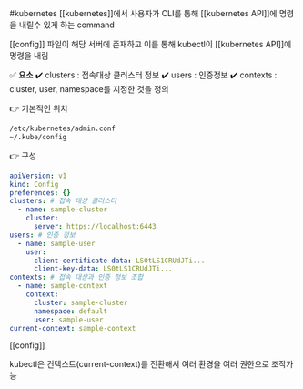 #kubernetes 
[[kubernetes]]에서 사용자가 CLI를 통해 [[kubernetes API]]에 명령을 내릴수 있게 하는 command

[[config]] 파일이 해당 서버에 존재하고 이를 통해 kubectl이 [[kubernetes API]]에 명령을 내림

✅ **요소**
✔️ clusters : 접속대상 클러스터 정보
✔️ users : 인증정보
✔️ contexts : cluster, user, namespace를 지정한 것을 정의

👉 기본적인 위치
```bash
/etc/kubernetes/admin.conf
~/.kube/config
```

👉 구성
``` yaml
apiVersion: v1
kind: Config
preferences: {}
clusters: # 접속 대상 클러스터
  - name: sample-cluster
    cluster:
      server: https://localhost:6443
users: # 인증 정보
  - name: sample-user
    user:
      client-certificate-data: LS0tLS1CRUdJTi...
      client-key-data: LS0tLS1CRUdJTi...
contexts: # 접속 대상과 인증 정보 조합
  - name: sample-context
    context:
      cluster: sample-cluster
      namespace: default
      user: sample-user
current-context: sample-context
```
[[config]]

kubectl은 컨텍스트(current-context)를 전환해서 여러 환경을 여러 권한으로 조작가능